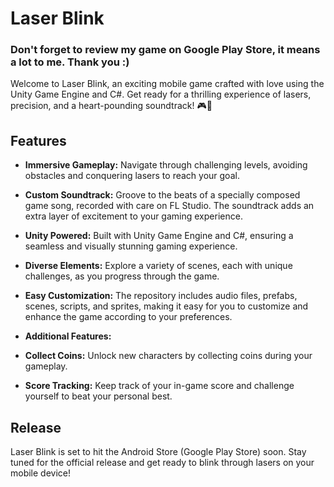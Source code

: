 # Laser Blink

<h3>Don't forget to review my game on Google Play Store, it means a lot to me. Thank you :)</h3>

Welcome to Laser Blink, an exciting mobile game crafted with love using the Unity Game Engine and C#. Get ready for a thrilling experience of lasers, precision, and a heart-pounding soundtrack! 🎮🚀

## Features

- **Immersive Gameplay:** Navigate through challenging levels, avoiding obstacles and conquering lasers to reach your goal.

- **Custom Soundtrack:** Groove to the beats of a specially composed game song, recorded with care on FL Studio. The soundtrack adds an extra layer of excitement to your gaming experience.

- **Unity Powered:** Built with Unity Game Engine and C#, ensuring a seamless and visually stunning gaming experience.

- **Diverse Elements:** Explore a variety of scenes, each with unique challenges, as you progress through the game. 

- **Easy Customization:** The repository includes audio files, prefabs, scenes, scripts, and sprites, making it easy for you to customize and enhance the game according to your preferences.

- **Additional Features:**
- **Collect Coins:** Unlock new characters by collecting coins during your gameplay.
- **Score Tracking:** Keep track of your in-game score and challenge yourself to beat your personal best.


## Release

Laser Blink is set to hit the Android Store (Google Play Store) soon. Stay tuned for the official release and get ready to blink through lasers on your mobile device!
